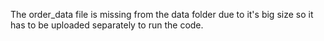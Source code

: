 The order_data file is missing from the data folder due to it's big size so it has to be uploaded separately to run the code.
